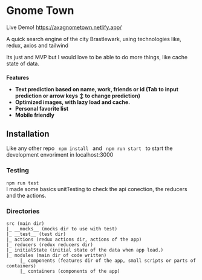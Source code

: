 <h1>Gnome Town</h1>
Live Demo! <a href="https://axagnometown.netlify.app/">https://axagnometown.netlify.app/</a>
<p>A quick search engine of the city Brastlewark, using technologies like, redux, axios and tailwind</p>
<p>Its just and MVP but I would love to be able to do more things, like cache state of data.</p>
<h4>Features</4>
<ul>
<li>
Text prediction based on name, work, friends or id (Tab to input prediction or arrow keys ↕️ to change prediction)
</li>
<li>
Optimized images, with lazy load and cache. 
</li>
<li>
Personal favorite list
<li>
Mobile friendly
</li>
</ul>
<h2>Installation</h2>
<p>Like any other repo <code> npm install </code>  and  <code> npm run start </code> to start the development envoriment in localhost:3000</p>

<h3>Testing</h3>
<p><code>npm run test </code>
<br>
I made some basics unitTesting to check the api conection, the reducers and the actions.
</p>
<h3>Directories</h3>
 
```
src (main dir) 
|_ __mocks__ (mocks dir to use with test)
|_ __test__ (test dir)
|_ actions (redux actions dir, actions of the app)
|_ reducers (redux reducers dir)
|_ initialState (initial state of the data when app load.)
|_ modules (main dir of code written)
     |_ components (features dir of the app, small scripts or parts of containers)
     |_ containers (components of the app)
```
